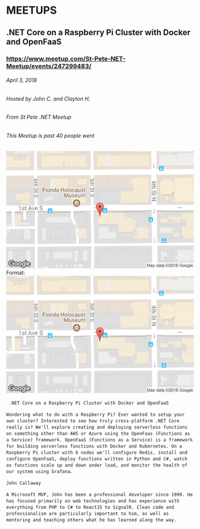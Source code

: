 # MEETUPS 

## .NET Core on a Raspberry Pi Cluster with Docker and OpenFaaS
### https://www.meetup.com/St-Pete-NET-Meetup/events/247299483/
###### April 3, 2018
###### Hosted by John C. and Clayton H.
###### From St Pete .NET Meetup
###### This Meetup is past 40 people went

![Meetup Location](dotnetcoremeetup.png)
Format: ![](dotnetcoremeetup.png)

``` .NET Core on a Raspberry Pi Cluster with Docker and OpenFaaS```

```Wondering what to do with a Raspberry Pi? Ever wanted to setup your own cluster? Interested to see how truly cross-platform .NET Core really is? We'll explore creating and deploying serverless functions on something other than AWS or Azure using the OpenFaas (Functions as a Service) framework. OpenFaaS (Functions as a Service) is a framework for building serverless functions with Docker and Kubernetes. On a Raspberry Pi cluster with 6 nodes we'll configure Redis, install and configure OpenFaaS, deploy functions written in Python and C#, watch as functions scale up and down under load, and monitor the health of our system using Grafana.```

``` John Callaway ```

```A Microsoft MVP, John has been a professional developer since 1999. He has focused primarily on web technologies and has experience with everything from PHP to C# to ReactJS to SignalR. Clean code and professionalism are particularly important to him, as well as mentoring and teaching others what he has learned along the way.```

